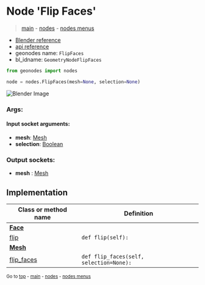 # Node 'Flip Faces'

> [main](../structure.md) - [nodes](nodes.md) - [nodes menus](nodes_menus.md)

- [Blender reference](https://docs.blender.org/manual/en/latest/modeling/geometry_nodes/mesh/flip_faces.html)
- [api reference](https://docs.blender.org/api/current/bpy.types.GeometryNodeFlipFaces.html)
- geonodes name: `FlipFaces`
- bl_idname: `GeometryNodeFlipFaces`

```python
from geonodes import nodes

node = nodes.FlipFaces(mesh=None, selection=None)
```

![Blender Image](https://docs.blender.org/manual/en/latest/_images/node-types_GeometryNodeFlipFaces.webp)

### Args:

#### Input socket arguments:

- **mesh**: [Mesh](Mesh.md)
- **selection**: [Boolean](Boolean.md)

### Output sockets:

- **mesh** : [Mesh](Mesh.md)

## Implementation

| Class or method name | Definition |
|----------------------|------------|
| **[Face](Face.md)** |
| [flip](Face.md#flip) | `def flip(self):` |
| **[Mesh](Mesh.md)** |
| [flip_faces](Mesh.md#flip_faces) | `def flip_faces(self, selection=None):` |

<sub>Go to [top](#node-Flip-Faces) - [main](../structure.md) - [nodes](nodes.md) - [nodes menus](nodes_menus.md)</sub>

